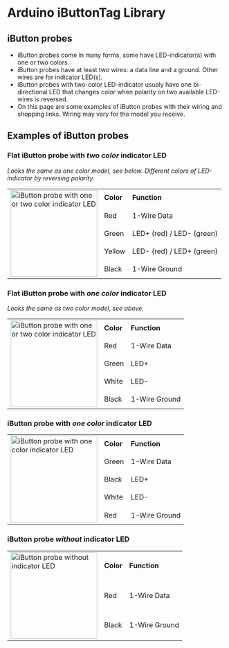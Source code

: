 # Arduino iButtonTag Library

## iButton probes
- iButton probes come in many forms, some have LED-indicator(s) with one or two colors.
- iButton probes have at least two wires: a data line and a ground. Other wires are for indicator LED(s).
- iButton probes with two-color LED-indicator usualy have one bi-directional LED that changes color when polarity on two available LED-wires is reversed.
- On this page are some examples of iButton probes with their wiring and shopping links. Wiring may vary for the model you receive.

## Examples of iButton probes

### Flat iButton probe with _two color_ indicator LED
_Looks the same as one color model, see below. Different colors of LED-indicator by reversing polarity._
<table><tr><td rowspan=8><img src="https://vdwulp.github.io/iButtonTag/iButtonProbe-Flat.png" alt="iButton probe with one or two color indicator LED" width=200 height=200></td>
 <td><b>Color</b></td><td><b>Function</b></td></tr>
 <tr><td>Red</td><td>1-Wire Data</td></tr>
 <tr><td>Green</td><td>LED+ (red) / LED- (green)</td></tr>
 <tr><td>Yellow</td><td>LED- (red) / LED+ (green)</td></tr>
 <tr><td>Black</td><td>1-Wire Ground</td></tr>
</table>

### Flat iButton probe with _one color_ indicator LED
_Looks the same as two color model, see above._
<table><tr><td rowspan=8><img src="https://vdwulp.github.io/iButtonTag/iButtonProbe-Flat.png" alt="iButton probe with one or two color indicator LED" width=200 height=200></td>
 <td><b>Color</b></td><td><b>Function</b></td></tr>
 <tr><td>Red</td><td>1-Wire Data</td></tr>
 <tr><td>Green</td><td>LED+</td></tr>
 <tr><td>White</td><td>LED-</td></tr>
 <tr><td>Black</td><td>1-Wire Ground</td></tr>
</table>

### iButton probe with _one color_ indicator LED
<table><tr><td rowspan=8><img src="https://vdwulp.github.io/iButtonTag/iButtonProbe-OneLed.png" alt="iButton probe with one color indicator LED" width=200 height=200></td>
 <td><b>Color</b></td><td><b>Function</b></td></tr>
 <tr><td>Green</td><td>1-Wire Data</td></tr>
 <tr><td>Black</td><td>LED+</td></tr>
 <tr><td>White</td><td>LED-</td></tr>
 <tr><td>Red</td><td>1-Wire Ground</td></tr>
</table>

### iButton probe _without_ indicator LED
<table><tr><td rowspan=6><img src="https://vdwulp.github.io/iButtonTag/iButtonProbe-NoLed.png" alt="iButton probe without indicator LED" width=200 height=200></td>
 <td><b>Color</b></td><td><b>Function</b></td></tr>
 <tr><td>Red</td><td>1-Wire Data</td></tr>
 <tr><td>Black</td><td>1-Wire Ground</td></tr>
</table>

